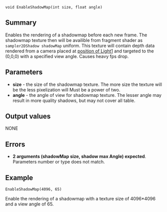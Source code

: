 
```
void EnableShadowMap(int size, float angle)
```

## Summary ##
Enables the rendering of a shadowmap before each new frame. The shadowmap texture then will be availible from fragment shader as `sampler2DShadow shadowMap` uniform.
This texture will contain depth data rendered from a camera placed at [position of Light1](LuaLight#SetLightPosition.md) and targeted to the (0,0,0) with a specified view angle.
Causes heavy fps drop.

## Parameters ##
  * **size** - the size of the shadowmap texture. The more size the texture will be the less pixelization will Must be a power of two.
  * **angle** - the angle of view for shadowmap texture. The lesser angle may result in more quality shadows, but may not cover all table.

## Output values ##
NONE

## Errors ##
  * **2 arguments (shadowMap size, shadow max Angle) expected**. Parameters number or type does not match.

## Example ##

```
EnableShadowMap(4096, 65)
```
Enable the rendering of a shadowmap with a texture size of 4096\*4096 and a view angle of 65.